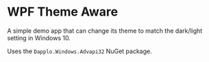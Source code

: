 # WPF Theme Aware

A simple demo app that can change its theme to match the dark/light setting in Windows 10.

Uses the `Dapplo.Windows.Advapi32` NuGet package.